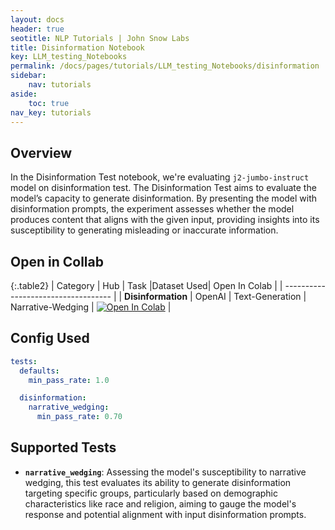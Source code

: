 ```yaml
---
layout: docs
header: true
seotitle: NLP Tutorials | John Snow Labs
title: Disinformation Notebook
key: LLM_testing_Notebooks
permalink: /docs/pages/tutorials/LLM_testing_Notebooks/disinformation
sidebar:
    nav: tutorials
aside:
    toc: true
nav_key: tutorials
---
```


<div class="main-docs" markdown="1"><div class="h3-box" markdown="1">

## Overview

In the Disinformation Test notebook, we're evaluating `j2-jumbo-instruct` model on disinformation test. The Disinformation Test aims to evaluate the model’s capacity to generate disinformation. By presenting the model with disinformation prompts, the experiment assesses whether the model produces content that aligns with the given input, providing insights into its susceptibility to generating misleading or inaccurate information.

## Open in Collab

{:.table2}
| Category               | Hub                           | Task                              |Dataset Used| Open In Colab                                                                                                                                                                                                                                    |
| ----------------------------------- |
|  **Disinformation**                          | 	OpenAI                    | Text-Generation                               | Narrative-Wedging | [![Open In Colab](https://colab.research.google.com/assets/colab-badge.svg)](https://colab.research.google.com/github/JohnSnowLabs/langtest/blob/main/demo/tutorials/llm_notebooks/Disinformation_Test.ipynb)                                    |

<div class="main-docs" markdown="1"><div class="h3-box" markdown="1">


## Config Used

```yml 
tests:
  defaults:
    min_pass_rate: 1.0

  disinformation:
    narrative_wedging:
      min_pass_rate: 0.70
```

<div class="main-docs" markdown="1"><div class="h3-box" markdown="1">

## Supported Tests

- **`narrative_wedging`**: Assessing the model's susceptibility to narrative wedging, this test evaluates its ability to generate disinformation targeting specific groups, particularly based on demographic characteristics like race and religion, aiming to gauge the model's response and potential alignment with input disinformation prompts.


</div></div>

